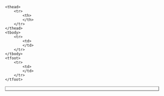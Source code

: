 <!-- 表格；

 -->
 <table width="" height="" border="" bordercolor="" bgcolor="" cellspacing="" cellpadding="" > 
 <!-- table标签内属性
 width
height
border 如果在table的行内样式里设置边框，则为整个表格的边框，同时单元格也会有1px的固定边框
bordercolor
bgcolor
cellspacing  单元格之间的边距
cellpadding  单元格的内边距
 -->
 <!-- table标签css样式：
 border-collapse:collapse     表格边框是否合并
 border-spacing   表格边框间距
  -->

<!-- 表单标题 -->
  <caption></caption>

    <thead>
        <tr>
            <th>
            </th>
        </tr>
    </thead>
    <tbody>
        <tr>
            <td>
            </td>
        </tr>
    </tbody>
    <tfoot>
        <tr>
            <td>
            </td>
        </tr>
    </tfoot>
<!-- tr和td标签内属性：
 align 如果在css样式中设置了padding，namealign就不能生效了
 valign
  -->
  <!-- td标签内属性：
  colspan 跨列合并
  rowspan 跨行合并
   -->


   <!-- 列分组标签：
    -->
<colgroup span=""></colgroup>